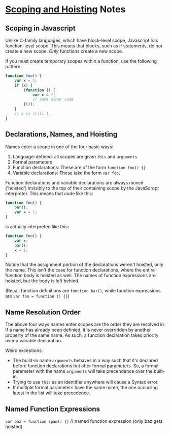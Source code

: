 # [Scoping and Hoisting](http://www.adequatelygood.com/JavaScript-Scoping-and-Hoisting.html) Notes

## Scoping in Javascript

Unlike C-family languages, which have block-level scope, Javascript has function-level scope. This means that blocks, such as if statements, do not create a new scope. _Only_ functions create a new scope.

If you must create temporary scopes within a function, use the following pattern:

```javascript
function foo() {
	var x = 1;
	if (x) {
		(function () {
			var x = 2;
			// some other code
		}());
	}
	// x is still 1.
}
```

## Declarations, Names, and Hoisting

Names enter a scope in one of the four basic ways:

1. Language-defined: all scopes are given `this` and `arguments`
2. Formal parameters
3. Function declarations: These are of the form `function foo() {}`
4. Variable declarations: These take the form `var foo;`

Function declarations and variable declarations are always moved ('hoisted') invisibly to the top of their containing scope by the JavaScropt interpreter. This means that code like this:

```javascript
function foo() {
	bar();
	var x = 1;
}
```

is actually interpreted like this:

```javascript
function foo() {
	var x;
	bar();
	x = 1;
}
```

Notice that the assignment portion of the declarations weren't hoisted, only the name. This isn't the case for function declarations, where the entire function body is hoisted as well. The names of function expressions are hoisted, but the body is left behind.

(Recall function definitions are `function bar()`, while function expressions are `var foo = function () {}`)

## Name Resolution Order

The above four ways names enter scopes are the order they are resolved in. If a name has already been definied, it is never overridden by another property of the same name. As such, a function declaration takes priority over a variable declaration.

Weird exceptions:
  * The build-in name `arguments` behaves in a way such that it's declared before function declarations but after formal parameters. So, a formal parameter with the name `arguments` will take precendence over the built-in.
  * Trying to use `this` as an identifier anywhere will cause a Syntax error.
  * If multiple formal parameters have the same name, the one occurring latest in the list will take precedence.

## Named Function Expressions

`var baz = function spam() {}` // named function expression (only baz gets hoisted)

